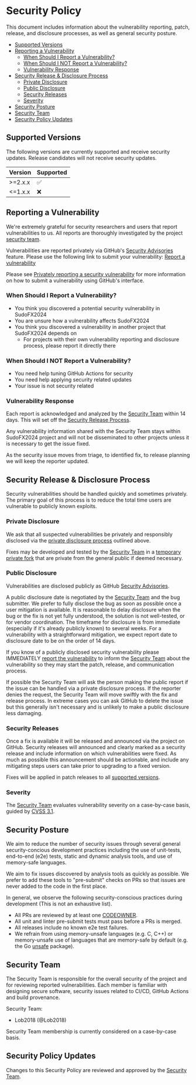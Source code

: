 # Security Policy

This document includes information about the vulnerability reporting, patch,
release, and disclosure processes, as well as general security posture.

<!-- markdown-toc --bullets="-" -i SECURITY.md -->

<!-- toc -->

- [Supported Versions](#supported-versions)
- [Reporting a Vulnerability](#reporting-a-vulnerability)
   - [When Should I Report a Vulnerability?](#when-should-i-report-a-vulnerability)
   - [When Should I NOT Report a Vulnerability?](#when-should-i-not-report-a-vulnerability)
   - [Vulnerability Response](#vulnerability-response)
- [Security Release & Disclosure Process](#security-release--disclosure-process)
   - [Private Disclosure](#private-disclosure)
   - [Public Disclosure](#public-disclosure)
   - [Security Releases](#security-releases)
   - [Severity](#severity)
- [Security Posture](#security-posture)
- [Security Team](#security-team)
- [Security Policy Updates](#security-policy-updates)

<!-- tocstop -->

## Supported Versions

The following versions are currently supported and receive security updates.
Release candidates will not receive security updates.

| Version | Supported          |
|---------| ------------------ |
| >=2.x.x | :white_check_mark: |
| <=1.x.x | :x:                |

## Reporting a Vulnerability

We're extremely grateful for security researchers and users that report
vulnerabilities to us. All reports are thoroughly investigated by the project
[security team](#security-team).

Vulnerabilities are reported privately via GitHub's
[Security Advisories](https://docs.github.com/en/code-security/security-advisories)
feature. Please use the following link to submit your vulnerability:
[Report a vulnerability](https://github.com/Lob2018/SudoFX2024/security/advisories/new)

Please see
[Privately reporting a security vulnerability](https://docs.github.com/en/code-security/security-advisories/guidance-on-reporting-and-writing/privately-reporting-a-security-vulnerability#privately-reporting-a-security-vulnerability)
for more information on how to submit a vulnerability using GitHub's interface.

### When Should I Report a Vulnerability?

- You think you discovered a potential security vulnerability in SudoFX2024
- You are unsure how a vulnerability affects SudoFX2024
- You think you discovered a vulnerability in another project that SudoFX2024 depends on
   - For projects with their own vulnerability reporting and disclosure process, please report it directly there

### When Should I NOT Report a Vulnerability?

- You need help tuning GitHub Actions for security
- You need help applying security related updates
- Your issue is not security related

### Vulnerability Response

Each report is acknowledged and analyzed by the [Security Team](#security-team)
within 14 days. This will set off the
[Security Release Process](#security-release--disclosure-process).

Any vulnerability information shared with the Security Team stays within
SudoFX2024 project and will not be disseminated to other projects
unless it is necessary to get the issue fixed.

As the security issue moves from triage, to identified fix, to release planning
we will keep the reporter updated.

## Security Release & Disclosure Process

Security vulnerabilities should be handled quickly and sometimes privately. The
primary goal of this process is to reduce the total time users are vulnerable
to publicly known exploits.

### Private Disclosure

We ask that all suspected vulnerabilities be privately and responsibly
disclosed via the [private disclosure process](#reporting-a-vulnerability)
outlined above.

Fixes may be developed and tested by the [Security Team](#security-team) in a
[temporary private fork](https://docs.github.com/en/code-security/security-advisories/repository-security-advisories/collaborating-in-a-temporary-private-fork-to-resolve-a-repository-security-vulnerability)
that are private from the general public if deemed necessary.

### Public Disclosure

Vulnerabilities are disclosed publicly as GitHub [Security
Advisories](https://github.com/Lob2018/SudoFX2024/security/advisories).

A public disclosure date is negotiated by the [Security Team](#security-team)
and the bug submitter. We prefer to fully disclose the bug as soon as possible
once a user mitigation is available. It is reasonable to delay disclosure when
the bug or the fix is not yet fully understood, the solution is not
well-tested, or for vendor coordination. The timeframe for disclosure is from
immediate (especially if it's already publicly known) to several weeks. For a
vulnerability with a straightforward mitigation, we expect report date to
disclosure date to be on the order of 14 days.

If you know of a publicly disclosed security vulnerability please IMMEDIATELY
[report the vulnerability](#reporting-a-vulnerability) to inform the
[Security Team](#security-team) about the vulnerability so they may start the
patch, release, and communication process.

If possible the Security Team will ask the person making the public report if
the issue can be handled via a private disclosure process. If the reporter
denies the request, the Security Team will move swiftly with the fix and
release process. In extreme cases you can ask GitHub to delete the issue but
this generally isn't necessary and is unlikely to make a public disclosure less
damaging.

### Security Releases

Once a fix is available it will be released and announced via the project on
GitHub. Security releases will announced and clearly marked as a security release and
include information on which vulnerabilities were fixed. As much as possible
this announcement should be actionable, and include any mitigating steps users
can take prior to upgrading to a fixed version.

Fixes will be applied in patch releases to all [supported
versions](#supported-versions).

### Severity

The [Security Team](#security-team) evaluates vulnerability severity on a
case-by-case basis, guided by [CVSS 3.1](https://www.first.org/cvss/v3.1/specification-document).

## Security Posture

We aim to reduce the number of security issues through several general
security-concious development practices including the use of unit-tests,
end-to-end (e2e) tests, static and dynamic analysis tools, and use of
memory-safe languages.

We aim to fix issues discovered by analysis tools as quickly as possible. We
prefer to add these tools to "pre-submit" checks on PRs so that issues are
never added to the code in the first place.

In general, we observe the following security-conscious practices during
development (This is not an exhaustive list).

- All PRs are reviewed by at least one [CODEOWNER](./CODEOWNERS).
- All unit and linter pre-submit tests must pass before a PRs is merged.
- All releases include no known e2e test failures.
- We refrain from using memory-unsafe languages (e.g. C, C++) or memory-unsafe
  use of languages that are memory-safe by default (e.g. the Go
  [unsafe](https://pkg.go.dev/unsafe) package).

## Security Team

The Security Team is responsible for the overall security of the
project and for reviewing reported vulnerabilities. Each member is familiar
with designing secure software, security issues related to CI/CD, GitHub
Actions and build provenance.

<!-- NOTE: Team membership should be synced with CODEOWNERS for SECURITY.md -->

Security Team:

- Lob2018 (@Lob2018)

Security Team membership is currently considered on a case-by-case basis.

## Security Policy Updates

Changes to this Security Policy are reviewed and approved by the
[Security Team](#security-team).